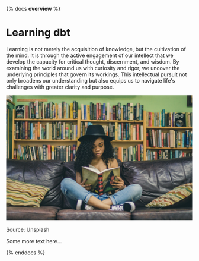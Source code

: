 {% docs __overview__ %}

# Learning dbt

Learning is not merely the acquisition of knowledge, but the cultivation of the mind. It is through the active engagement of our intellect that we develop the capacity for critical thought, discernment, and wisdom. By examining the world around us with curiosity and rigor, we uncover the underlying principles that govern its workings. This intellectual pursuit not only broadens our understanding but also equips us to navigate life's challenges with greater clarity and purpose.

![Example image](assets/image_example.jpg)

Source: Unsplash

Some more text here...

{% enddocs %}